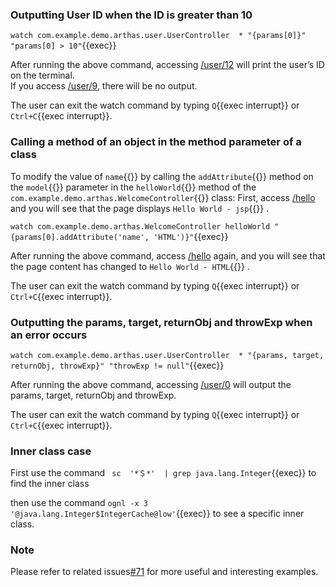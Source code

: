 ### Outputting User ID when the ID is greater than 10

`watch com.example.demo.arthas.user.UserController  * "{params[0]}" "params[0] > 10"`{{exec}}

After running the above command, accessing [/user/12]({{TRAFFIC_HOST1_80}}/user/12) will print the user’s ID on the terminal.  
If you access [/user/9]({{TRAFFIC_HOST1_80}}/user/9), there will be no output.

The user can exit the watch command by typing `Q`{{exec interrupt}} or `Ctrl+C`{{exec interrupt}}.

### Calling a method of an object in the method parameter of a class

To modify the value of `name`{{}} by calling the `addAttribute`{{}} method on the `model`{{}} parameter in the `helloWorld`{{}} method of the `com.example.demo.arthas.WelcomeController`{{}} class:
First, access [/hello]({{TRAFFIC_HOST1_80}}/hello) and you will see that the page displays `Hello World - jsp`{{}} .

`watch com.example.demo.arthas.WelcomeController helloWorld "{params[0].addAttribute('name', 'HTML')}"`{{exec}}

After running the above command, access [/hello]({{TRAFFIC_HOST1_80}}/hello) again, and you will see that the page content has changed to `Hello World - HTML`{{}} .

The user can exit the watch command by typing `Q`{{exec interrupt}} or `Ctrl+C`{{exec interrupt}}.

### Outputting the params, target, returnObj and throwExp when an error occurs

`watch com.example.demo.arthas.user.UserController  * "{params, target, returnObj, throwExp}" "throwExp != null"`{{exec}}

After running the above command, accessing [/user/0]({{TRAFFIC_HOST1_80}}/user/0) will output the params, target, returnObj and throwExp.

The user can exit the watch command by typing `Q`{{exec interrupt}} or `Ctrl+C`{{exec interrupt}}.

### Inner class case

First use the command ` sc  '*＄*'  | grep java.lang.Integer`{{exec}} to find the inner class

then use the command `ognl -x 3 '@java.lang.Integer$IntegerCache@low'`{{exec}} to see a specific inner class.

### Note

Please refer to related issues[#71](https://github.com/alibaba/arthas/issues/71) for more useful and interesting examples.
